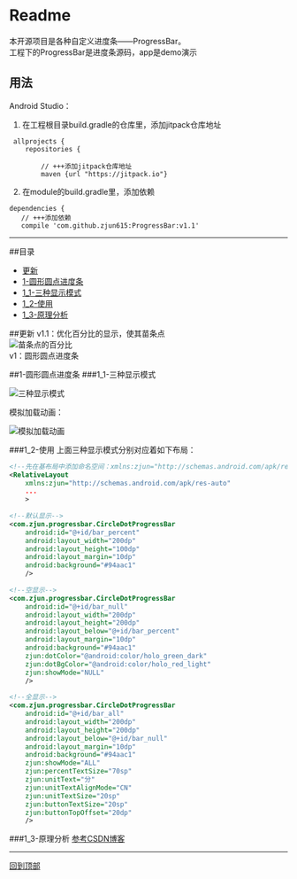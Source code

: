 Readme
======
本开源项目是各种自定义进度条——ProgressBar。  
工程下的ProgressBar是进度条源码，app是demo演示

用法
---
Android Studio：

1. 在工程根目录build.gradle的仓库里，添加jitpack仓库地址
```
 allprojects {
    repositories {

        // +++添加jitpack仓库地址
        maven {url "https://jitpack.io"}
```
2. 在module的build.gradle里，添加依赖
 ```
 dependencies {
    // +++添加依赖
    compile 'com.github.zjun615:ProgressBar:v1.1'
```

---
##目录
* [更新](#更新)
* [1-圆形圆点进度条](#1-圆形圆点进度条)
 * [1_1-三种显示模式](#1_1-三种显示模式)
 * [1_2-使用](#1_2-使用)
 * [1_3-原理分析](#1_3-原理分析)
 

##更新
v1.1：优化百分比的显示，使其苗条点  
    ![苗条点的百分比](img/you004.png)  
v1：圆形圆点进度条


##1-圆形圆点进度条
###1_1-三种显示模式

![三种显示模式](https://github.com/zjun615/ProgressBar/blob/master/img/03.png "三种显示模式")

  模拟加载动画：
  
![模拟加载动画](https://github.com/zjun615/ProgressBar/blob/master/img/04.gif)

###1_2-使用
上面三种显示模式分别对应着如下布局：
```xml
<!--先在基布局中添加命名空间：xmlns:zjun="http://schemas.android.com/apk/res-auto"-->
<RelativeLayout
    xmlns:zjun="http://schemas.android.com/apk/res-auto"
    ...
    >
    
<!--默认显示-->
<com.zjun.progressbar.CircleDotProgressBar
    android:id="@+id/bar_percent"
    android:layout_width="200dp"
    android:layout_height="100dp"
    android:layout_margin="10dp"
    android:background="#94aac1"
    />
    
<!--空显示-->
<com.zjun.progressbar.CircleDotProgressBar
    android:id="@+id/bar_null"
    android:layout_width="200dp"
    android:layout_height="200dp"
    android:layout_below="@+id/bar_percent"
    android:layout_margin="10dp"
    android:background="#94aac1"
    zjun:dotColor="@android:color/holo_green_dark"
    zjun:dotBgColor="@android:color/holo_red_light"
    zjun:showMode="NULL"
    />
    
<!--全显示-->
<com.zjun.progressbar.CircleDotProgressBar
    android:id="@+id/bar_all"
    android:layout_width="200dp"
    android:layout_height="200dp"
    android:layout_below="@+id/bar_null"
    android:layout_margin="10dp"
    android:background="#94aac1"
    zjun:showMode="ALL"
    zjun:percentTextSize="70sp"
    zjun:unitText="分"
    zjun:unitTextAlignMode="CN"
    zjun:unitTextSize="20sp"
    zjun:buttonTextSize="20sp"
    zjun:buttonTopOffset="20dp"
    />
```
###1_3-原理分析
  [参考CSDN博客](http://blog.csdn.net/a10615/article/details/52658927)
  

---
[回到顶部](#readme)
